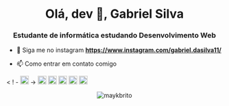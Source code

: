 <h1 align = "center"> Olá, dev 👋, Gabriel Silva </h1>
<h3 align = "center"> Estudante de informática estudando Desenvolvimento Web </h3>



- 💬 Siga me no instagram **https://www.instagram.com/gabriel.dasilva11/**

- 📫 Como entrar em contato comigo 

<p align = "left">
< ! - <img src = "https://devicons.github.io/devicon/devicon.git/icons/react/react-original-wordmark.svg" alt = "react" width = "20" height = "20" /> ->
<img src = "https://devicons.github.io/devicon/devicon.git/icons/css3/css3-original-wordmark.svg" alt = "css3" width = "20" height = "20" />
<img src = "https://devicons.github.io/devicon/devicon.git/icons/html5/html5-original-wordmark.svg" alt = "html5" width = "20" height = "20" />
<img src = "https://devicons.github.io/devicon/devicon.git/icons/javascript/javascript-original.svg" alt = "javascript" width = "20" height = "20" />
<img src = "https://devicons.github.io/devicon/devicon.git/icons/postgresql/postgresql-original-wordmark.svg" alt = "postgresql" width = "20" height = "20" />
<img src = "https://devicons.github.io/devicon/devicon.git/icons/nodejs/nodejs-original.svg" alt = "nodejs" width = "20" height = "20" /> </ p> <p align = "center">
<img src = "https://github-readme-stats.vercel.app/api?username=maykbrito&show_icons=true" alt = "maykbrito" /> 
</p>
